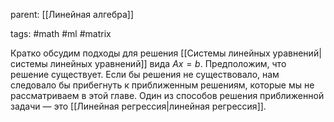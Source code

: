 parent: [[Линейная алгебра]]

tags: #math #ml #matrix 

Кратко обсудим подходы для решения [[Системы линейных уравнений|системы линейных уравнений]] вида $Ax=b$. Предположим, что решение существует. Если бы решения не существовало, нам следовало бы прибегнуть к приближенным решениям, которые мы не рассматриваем в этой главе. Один из способов решения приближенной задачи — это [[Линейная регрессия|линейная регрессия]].